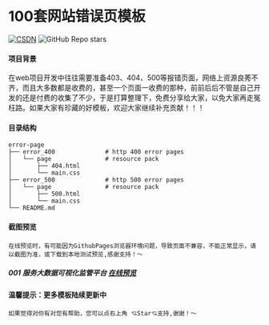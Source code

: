 # 100套网站错误页模板


<a href="https://blog.csdn.net/file_data/article/details/99640009?spm=1001.2014.3001.5502"><img src="https://img.shields.io/badge/CSDN-DreamCorders-orange" alt="CSDN"></a>
<img alt="GitHub Repo stars" src="https://img.shields.io/github/stars/cloudResource/error-page">



#### 项目背景


在web项目开发中往往需要准备403、404、500等报错页面，网络上资源良莠不齐，而且大多数都是收费的，甚至一个页面一收费的那种，前前后后不管是自己开发的还是付费的收集了不少，于是打算整理下，免费分享给大家，以免大家再走冤枉路。如果大家有珍藏的好模板，欢迎大家继续补充贡献！！！


#### 目录结构

```
error-page  
├── error_400              # http 400 error pages
│   └── page               # resource pack
│       ├── 404.html       
│       └── main.css       
├── error_500              # http 500 error pages
│   └── page               # resource pack
│       ├── 500.html         
│       └── main.css       
└── README.md  
```

#### 截图预览
```
在线预览时，有可能因为GithubPages浏览器环境问题，导致页面不兼容，不能正常显示，请以截图为准，或下载到本地测试预览,感谢支持！～
```
##### 001 服务大数据可视化监管平台 [在线预览](https://cloudresource.github.io/error-page/web/blob/main/error_400/page_1/404.html)

#### 温馨提示：更多模板陆续更新中

```
如果觉得对你有对您有帮助，您可以点右上角 💘Star💘支持,谢谢！～
```
